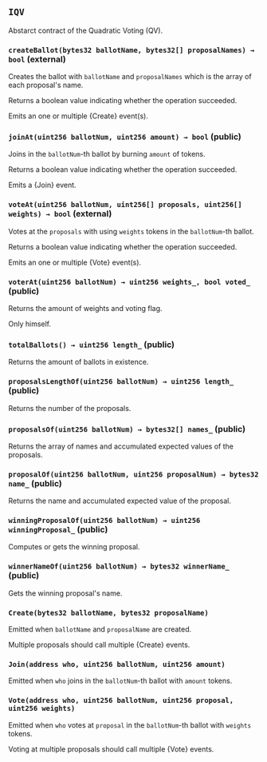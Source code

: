 ## `IQV`



Abstarct contract of the Quadratic Voting (QV).


### `createBallot(bytes32 ballotName, bytes32[] proposalNames) → bool` (external)



Creates the ballot with `ballotName` and 
`proposalNames` which is the array of each proposal's name.

Returns a boolean value indicating whether the operation succeeded.

Emits an one or multiple {Create} event(s).

### `joinAt(uint256 ballotNum, uint256 amount) → bool` (public)



Joins in the `ballotNum`-th ballot by burning `amount` of tokens.

Returns a boolean value indicating whether the operation succeeded.

Emits a {Join} event.

### `voteAt(uint256 ballotNum, uint256[] proposals, uint256[] weights) → bool` (external)



Votes at the `proposals` with using `weights` tokens in the `ballotNum`-th ballot.

Returns a boolean value indicating whether the operation succeeded.

Emits an one or multiple {Vote} event(s).

### `voterAt(uint256 ballotNum) → uint256 weights_, bool voted_` (public)



Returns the amount of weights and voting flag.

Only himself.

### `totalBallots() → uint256 length_` (public)



Returns the amount of ballots in existence.

### `proposalsLengthOf(uint256 ballotNum) → uint256 length_` (public)



Returns the number of the proposals.

### `proposalsOf(uint256 ballotNum) → bytes32[] names_` (public)



Returns the array of names and accumulated expected values of the proposals.

### `proposalOf(uint256 ballotNum, uint256 proposalNum) → bytes32 name_` (public)



Returns the name and accumulated expected value of the proposal.

### `winningProposalOf(uint256 ballotNum) → uint256 winningProposal_` (public)



Computes or gets the winning proposal.

### `winnerNameOf(uint256 ballotNum) → bytes32 winnerName_` (public)



Gets the winning proposal's name.


### `Create(bytes32 ballotName, bytes32 proposalName)`



Emitted when `ballotName` and `proposalName` are created.

Multiple proposals should call multiple {Create} events.

### `Join(address who, uint256 ballotNum, uint256 amount)`



Emitted when `who` joins in the `ballotNum`-th ballot with `amount` tokens.

### `Vote(address who, uint256 ballotNum, uint256 proposal, uint256 weights)`



Emitted when `who` votes at `proposal` in the `ballotNum`-th ballot
with `weights` tokens.

Voting at multiple proposals should call multiple {Vote} events.

